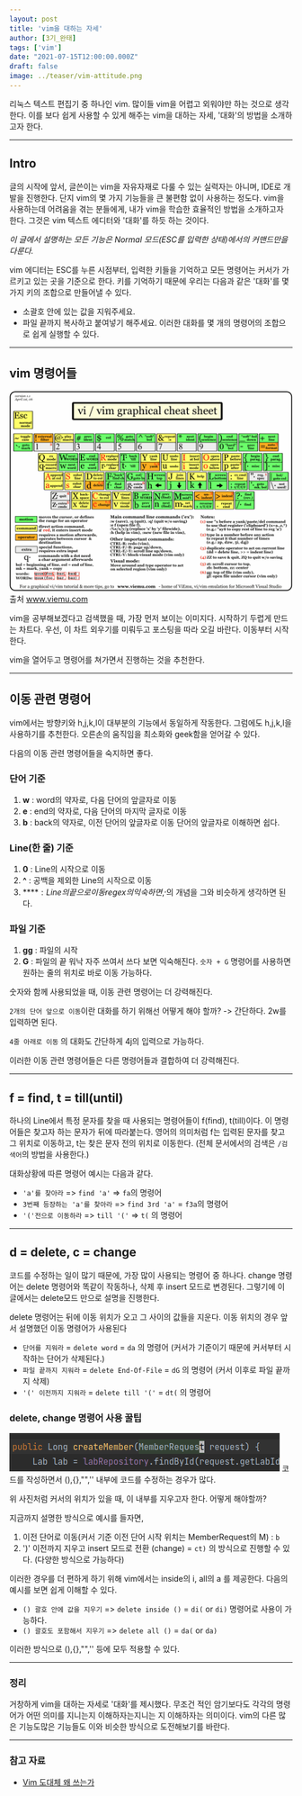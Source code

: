 ```yaml
---
layout: post  
title: 'vim을 대하는 자세'
author: [3기_완태]
tags: ['vim']
date: "2021-07-15T12:00:00.000Z"
draft: false
image: ../teaser/vim-attitude.png
---
```

리눅스 텍스트 편집기 중 하나인 vim. 많이들 vim을 어렵고 외워야만 하는 것으로 생각한다. 이를 보다 쉽게 사용할 수 있게 해주는 vim을 대하는 자세, '대화'의 방법을 소개하고자 한다.

<!-- end -->

---

## Intro

글의 시작에 앞서, 글쓴이는 vim을 자유자재로 다룰 수 있는 실력자는 아니며, IDE로 개발을 진행한다. 단지 vim의 몇 가지 기능들을 큰 불편함 없이 사용하는 정도다. vim을 사용하는데 어려움을 겪는 분들에게, 내가 vim을 학습한 효율적인 방법을 소개하고자 한다. 그것은 vim 텍스트 에디터와 '대화'를 하듯 하는 것이다. 

*이 글에서 설명하는 모든 기능은 Normal 모드(ESC를 입력한 상태)에서의 커맨드만을 다룬다.*

vim 에디터는 ESC를 누른 시점부터, 입력한 키들을 기억하고 모든 명령어는 커서가 가르키고 있는 곳을 기준으로 한다. 키를 기억하기 때문에 우리는 다음과 같은 '대화'를 몇 가지 키의 조합으로 만들어낼 수 있다.
- 소괄호 안에 있는 값을 지워주세요.
- 파일 끝까지 복사하고 붙여넣기 해주세요.
이러한 대화를 몇 개의 명령어의 조합으로 쉽게 실행할 수 있다.

---

## vim 명령어들

![vim-chart](../images/2021-07-14-vim-attitude-1.png)
출처 www.viemu.com

vim을 공부해보겠다고 검색했을 때, 가장 먼저 보이는 이미지다. 시작하기 두렵게 만드는 차트다. 우선, 이 차트 외우기를 미뤄두고 포스팅을 따라 오길 바란다. 이동부터 시작한다.

vim을 열어두고 명령어를 쳐가면서 진행하는 것을 추천한다.

---

## 이동 관련 명령어

vim에서는 방향키와 h,j,k,l이 대부분의 기능에서 동일하게 작동한다. 그럼에도 h,j,k,l을 사용하기를 추천한다. 오른손의 움직임을 최소화와 geek함을 얻어갈 수 있다.

다음의 이동 관련 명령어들을 숙지하면 좋다.

### 단어 기준
1. **w** : word의 약자로, 다음 단어의 앞글자로 이동
2. **e** : end의 약자로, 다음 단어의 마지막 글자로 이동 
3. **b** : back의 약자로, 이전 단어의 앞글자로 이동
단어의 앞글자로 이해하면 쉽다.

### Line(한 줄) 기준
1. **0** : Line의 시작으로 이동
2. **^** : 공백을 제외한 Line의 시작으로 이동
3. **$** : Line의 끝으로 이동
regex의 익숙하면, ^,$의 개념을 그와 비슷하게 생각하면 된다.
   
### 파일 기준
1. **gg** : 파일의 시작
2. **G** : 파일의 끝
워낙 자주 쓰여서 쓰다 보면 익숙해진다. `숫자 + G` 명령어를 사용하면 원하는 줄의 위치로 바로 이동 가능하다.

숫자와 함께 사용되었을 때, 이동 관련 명령어는 더 강력해진다.

`2개의 단어 앞으로 이동`이란 대화를 하기 위해선 어떻게 해야 할까?
-> 간단하다. 2w를 입력하면 된다.

`4줄 아래로 이동` 의 대화도 간단하게 4j의 입력으로 가능하다.

이러한 이동 관련 명령어들은 다른 명령어들과 결합하여 더 강력해진다.

---

## f = find, t = till(until)

하나의 Line에서 특정 문자를 찾을 때 사용되는 명령어들이 f(find), t(till)이다. 이 명령어들은 찾고자 하는 문자가 뒤에 따라붙는다. 영어의 의미처럼 f는 입력된 문자를 찾고 그 위치로 이동하고, t는 찾은 문자 전의 위치로 이동한다. (전체 문서에서의 검색은 `/검색어`의 방법을 사용한다.)

대화상황에 따른 명령어 예시는 다음과 같다.
- `'a'를 찾아라` => `find 'a'` => `fa`의 명령어
- `3번째 등장하는 'a'를 찾아라` => `find 3rd 'a'` = `f3a`의 명령어
- `'('전으로 이동하라` =>  `till '('` => `t(` 의 명령어

---

## d = delete, c = change
코드를 수정하는 일이 많기 때문에, 가장 많이 사용되는 명령어 중 하나다. change 명령어는 delete 명령어와 똑같이 작동하나, 삭제 후 insert 모드로 변경된다. 그렇기에 이 글에서는 delete모드 만으로 설명을 진행한다.

delete 명령어는 뒤에 이동 위치가 오고 그 사이의 값들을 지운다. 이동 위치의 경우 앞서 설명했던 이동 명령어가 사용된다

- `단어를 지워라` = `delete word` = `da` 의 명령어 (커서가 기준이기 때문에 커서부터 시작하는 단어가 삭제된다.)
- `파일 끝까지 지워라` = `delete End-Of-File` = `dG` 의 명령어 (커서 이후로 파일 끝까지 삭제)
- `'(' 이전까지 지워라` = `delete till '('` = `dt(` 의 명령어
  
### delete, change 명령어 사용 꿀팁
![vim-delete-cursor](../images/2021-07-14-vim-attitude-2.png)
코드를 작성하면서 (),{},"",'' 내부에 코드를 수정하는 경우가 많다.

위 사진처럼 커서의 위치가 있을 때, 이 내부를 지우고자 한다. 어떻게 해야할까?

지금까지 설명한 방식으로 예시를 들자면,
1. 이전 단어로 이동(커서 기준 이전 단어 시작 위치는 MemberRequest의 M) : `b`
2. ')' 이전까지 지우고 insert 모드로 전환 (change) = `ct)` 
의 방식으로 진행할 수 있다. (다양한 방식으로 가능하다)
   
이러한 경우를 더 편하게 하기 위해 vim에서는 inside의 i, all의 a 를 제공한다. 다음의 예시를 보면 쉽게 이해할 수 있다.
- `() 괄호 안에 값을 지우기` => `delete inside ()` = `di(` or `di)` 명령어로 사용이 가능하다.
- `() 괄호도 포함해서 지우기` => `delete all ()` = `da(` or `da)`

이러한 방식으로 (),{},"",'' 등에 모두 적용할 수 있다.

---

### 정리
거창하게 vim을 대하는 자세로 '대화'를 제시했다. 무조건 적인 암기보다도 각각의 명령어가 어떤 의미를 지니는지 이해하자는지니는 지 이해하자는 의미이다. vim의 다른 많은 기능도많은 기능들도 이와 비슷한 방식으로 도전해보기를 바란다.

---

### 참고 자료
- [Vim 도대체 왜 쓰는가](https://bengi.kr/1349)
